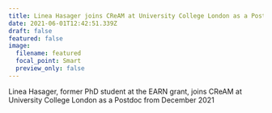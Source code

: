 ```yaml
---
title: Linea Hasager joins CReAM at University College London as a Postdoc
date: 2021-06-01T12:42:51.339Z
draft: false
featured: false
image:
  filename: featured
  focal_point: Smart
  preview_only: false
---
```

Linea Hasager, former PhD student at the EARN grant, joins CReAM at University College London as a Postdoc from December 2021